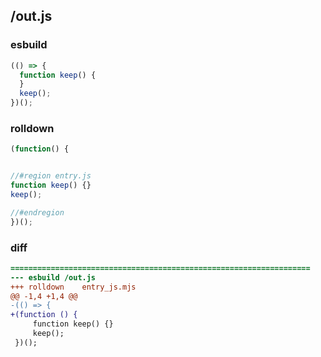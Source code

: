 ## /out.js
### esbuild
```js
(() => {
  function keep() {
  }
  keep();
})();
```
### rolldown
```js
(function() {


//#region entry.js
function keep() {}
keep();

//#endregion
})();

```
### diff
```diff
===================================================================
--- esbuild	/out.js
+++ rolldown	entry_js.mjs
@@ -1,4 +1,4 @@
-(() => {
+(function () {
     function keep() {}
     keep();
 })();

```

